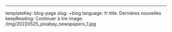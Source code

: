 ---
templateKey: blog-page
slug: +blog
language: fr
title: Dernières nouvelles
keepReading: Continuer à lire
image: /img/20220525_pixabay_newspapers_1.jpg